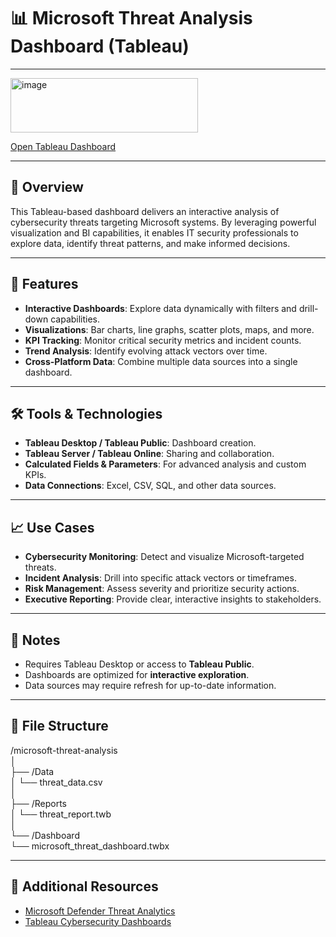 # 📊 Microsoft Threat Analysis Dashboard (Tableau)

---

[<img width="300" height="87" alt="image" src="https://github.com/user-attachments/assets/e76f744d-faf5-43ab-bce9-2a96a76d9a30" />](https://public.tableau.com/app/profile/sahar.yacoov/viz/_19_7/Dashboard1)

[Open Tableau Dashboard](https://public.tableau.com/app/profile/sahar.yacoov/viz/_19_7/Dashboard1)

---

## 🧠 Overview

This Tableau-based dashboard delivers an interactive analysis of cybersecurity threats targeting Microsoft systems. By leveraging powerful visualization and BI capabilities, it enables IT security professionals to explore data, identify threat patterns, and make informed decisions.

---

## 🔧 Features

- **Interactive Dashboards**: Explore data dynamically with filters and drill-down capabilities.  
- **Visualizations**: Bar charts, line graphs, scatter plots, maps, and more.  
- **KPI Tracking**: Monitor critical security metrics and incident counts.  
- **Trend Analysis**: Identify evolving attack vectors over time.  
- **Cross-Platform Data**: Combine multiple data sources into a single dashboard.  

---

## 🛠 Tools & Technologies

- **Tableau Desktop / Tableau Public**: Dashboard creation.  
- **Tableau Server / Tableau Online**: Sharing and collaboration.  
- **Calculated Fields & Parameters**: For advanced analysis and custom KPIs.  
- **Data Connections**: Excel, CSV, SQL, and other data sources.  

---

## 📈 Use Cases

- **Cybersecurity Monitoring**: Detect and visualize Microsoft-targeted threats.  
- **Incident Analysis**: Drill into specific attack vectors or timeframes.  
- **Risk Management**: Assess severity and prioritize security actions.  
- **Executive Reporting**: Provide clear, interactive insights to stakeholders.  

---

## 📌 Notes

- Requires Tableau Desktop or access to **Tableau Public**.  
- Dashboards are optimized for **interactive exploration**.  
- Data sources may require refresh for up-to-date information.  

---

## 📂 File Structure

/microsoft-threat-analysis  
│  
├── /Data  
│   └── threat_data.csv  
│  
├── /Reports  
│   └── threat_report.twb  
│  
└── /Dashboard  
    └── microsoft_threat_dashboard.twbx  

---

## 🔗 Additional Resources

- [Microsoft Defender Threat Analytics](https://learn.microsoft.com/en-us/defender-xdr/threat-analytics)  
- [Tableau Cybersecurity Dashboards](https://www.tableau.com/solutions/cybersecurity-analytics)  

